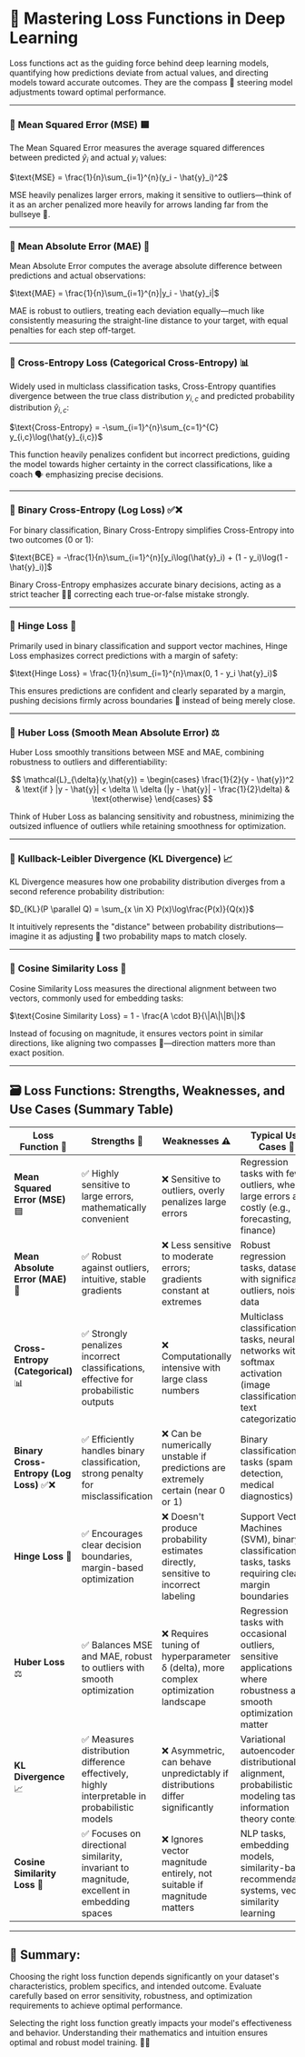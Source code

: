 # 🎯 Mastering Loss Functions in Deep Learning

Loss functions act as the guiding force behind deep learning models, quantifying how predictions deviate from actual values, and directing models toward accurate outcomes. They are the compass 🧭 steering model adjustments toward optimal performance.

---

### 🔹 **Mean Squared Error (MSE)** 🟦

The Mean Squared Error measures the average squared differences between predicted $\hat{y}_i$ and actual $y_i$ values:

$\text{MSE} = \frac{1}{n}\sum_{i=1}^{n}(y_i - \hat{y}_i)^2$

MSE heavily penalizes larger errors, making it sensitive to outliers—think of it as an archer penalized more heavily for arrows landing far from the bullseye 🎯.

---

### 🔹 **Mean Absolute Error (MAE)** 📏

Mean Absolute Error computes the average absolute difference between predictions and actual observations:

$\text{MAE} = \frac{1}{n}\sum_{i=1}^{n}|y_i - \hat{y}_i|$

MAE is robust to outliers, treating each deviation equally—much like consistently measuring the straight-line distance to your target, with equal penalties for each step off-target.

---

### 🔹 **Cross-Entropy Loss (Categorical Cross-Entropy)** 📊

Widely used in multiclass classification tasks, Cross-Entropy quantifies divergence between the true class distribution $y_{i,c}$ and predicted probability distribution $\hat{y}_{i,c}$:

$\text{Cross-Entropy} = -\sum_{i=1}^{n}\sum_{c=1}^{C} y_{i,c}\log(\hat{y}_{i,c})$

This function heavily penalizes confident but incorrect predictions, guiding the model towards higher certainty in the correct classifications, like a coach 🗣️ emphasizing precise decisions.

---

### 🔹 **Binary Cross-Entropy (Log Loss)** ✅❌

For binary classification, Binary Cross-Entropy simplifies Cross-Entropy into two outcomes (0 or 1):

$\text{BCE} = -\frac{1}{n}\sum_{i=1}^{n}[y_i\log(\hat{y}_i) + (1 - y_i)\log(1 - \hat{y}_i)]$

Binary Cross-Entropy emphasizes accurate binary decisions, acting as a strict teacher 👩‍🏫 correcting each true-or-false mistake strongly.

---

### 🔹 **Hinge Loss** 📐

Primarily used in binary classification and support vector machines, Hinge Loss emphasizes correct predictions with a margin of safety:


$\text{Hinge Loss} = \frac{1}{n}\sum_{i=1}^{n}\max(0, 1 - y_i \hat{y}_i)$

This ensures predictions are confident and clearly separated by a margin, pushing decisions firmly across boundaries 🚧 instead of being merely close.

---

### 🔹 **Huber Loss (Smooth Mean Absolute Error)** ⚖️

Huber Loss smoothly transitions between MSE and MAE, combining robustness to outliers and differentiability:

$$
\mathcal{L}_{\delta}(y,\hat{y}) =
\begin{cases}
\frac{1}{2}(y - \hat{y})^2 & \text{if } |y - \hat{y}| < \delta \\
\delta (|y - \hat{y}| - \frac{1}{2}\delta) & \text{otherwise}
\end{cases}
$$

Think of Huber Loss as balancing sensitivity and robustness, minimizing the outsized influence of outliers while retaining smoothness for optimization.

---

### 🔹 **Kullback-Leibler Divergence (KL Divergence)** 📈

KL Divergence measures how one probability distribution diverges from a second reference probability distribution:

$D_{KL}(P \parallel Q) = \sum_{x \in X} P(x)\log\frac{P(x)}{Q(x)}$

It intuitively represents the "distance" between probability distributions—imagine it as adjusting 📐 two probability maps to match closely.

---

### 🔹 **Cosine Similarity Loss** 🧭

Cosine Similarity Loss measures the directional alignment between two vectors, commonly used for embedding tasks:

$\text{Cosine Similarity Loss} = 1 - \frac{A \cdot B}{\|A\|\|B\|}$

Instead of focusing on magnitude, it ensures vectors point in similar directions, like aligning two compasses 🧭—direction matters more than exact position.

---

## 🗃️ Loss Functions: Strengths, Weaknesses, and Use Cases (Summary Table)

| Loss Function 📌        | Strengths 🌟                                      | Weaknesses ⚠️                             | Typical Use Cases 🎯                        |
|-------------------------|---------------------------------------------------|-------------------------------------------|---------------------------------------------|
| **Mean Squared Error (MSE)** 🟦| ✅ Highly sensitive to large errors, mathematically convenient | ❌ Sensitive to outliers, overly penalizes large errors | Regression tasks with few outliers, where large errors are costly (e.g., forecasting, finance)|
| **Mean Absolute Error (MAE)** 📏| ✅ Robust against outliers, intuitive, stable gradients | ❌ Less sensitive to moderate errors; gradients constant at extremes | Robust regression tasks, datasets with significant outliers, noisy data |
| **Cross-Entropy (Categorical)** 📊| ✅ Strongly penalizes incorrect classifications, effective for probabilistic outputs | ❌ Computationally intensive with large class numbers | Multiclass classification tasks, neural networks with softmax activation (image classification, text categorization) |
| **Binary Cross-Entropy (Log Loss)** ✅❌| ✅ Efficiently handles binary classification, strong penalty for misclassification | ❌ Can be numerically unstable if predictions are extremely certain (near 0 or 1) | Binary classification tasks (spam detection, medical diagnostics)|
| **Hinge Loss** 📐| ✅ Encourages clear decision boundaries, margin-based optimization | ❌ Doesn't produce probability estimates directly, sensitive to incorrect labeling | Support Vector Machines (SVM), binary classification tasks, tasks requiring clear margin boundaries|
| **Huber Loss** ⚖️| ✅ Balances MSE and MAE, robust to outliers with smooth optimization | ❌ Requires tuning of hyperparameter δ (delta), more complex optimization landscape | Regression tasks with occasional outliers, sensitive applications where robustness and smooth optimization matter|
| **KL Divergence** 📈| ✅ Measures distribution difference effectively, highly interpretable in probabilistic models | ❌ Asymmetric, can behave unpredictably if distributions differ significantly| Variational autoencoders, distributional alignment, probabilistic modeling tasks, information theory contexts|
| **Cosine Similarity Loss** 🧭| ✅ Focuses on directional similarity, invariant to magnitude, excellent in embedding spaces | ❌ Ignores vector magnitude entirely, not suitable if magnitude matters| NLP tasks, embedding models, similarity-based recommendation systems, vector similarity learning|

---

## 📝 **Summary:** 
Choosing the right loss function depends significantly on your dataset's characteristics, problem specifics, and intended outcome. Evaluate carefully based on error sensitivity, robustness, and optimization requirements to achieve optimal performance.

Selecting the right loss function greatly impacts your model's effectiveness and behavior. Understanding their mathematics and intuition ensures optimal and robust model training. 🌟🚀
